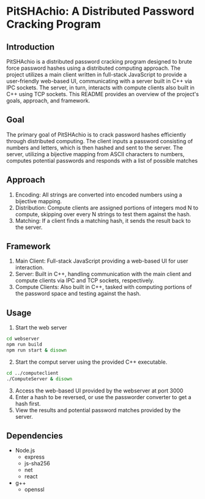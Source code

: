 # PitSHAchio: A Distributed Password Cracking Program

## Introduction

PitSHAchio is a distributed password cracking program designed to brute force password hashes using a distributed computing approach. The project utilizes a main client written in full-stack JavaScript to provide a user-friendly web-based UI, communicating with a server built in C++ via IPC sockets. The server, in turn, interacts with compute clients also built in C++ using TCP sockets. This README provides an overview of the project's goals, approach, and framework.

## Goal

The primary goal of PitSHAchio is to crack password hashes efficiently through distributed computing. The client inputs a password consisting of numbers and letters, which is then hashed and sent to the server. The server, utilizing a bijective mapping from ASCII characters to numbers, computes potential passwords and responds with a list of possible matches

## Approach

1. Encoding: All strings are converted into encoded numbers using a bijective mapping.
2. Distribution: Compute clients are assigned portions of integers mod N to compute, skipping over every N strings to test them against the hash.
3. Matching: If a client finds a matching hash, it sends the result back to the server.

## Framework

1. Main Client: Full-stack JavaScript providing a web-based UI for user interaction.
2. Server: Built in C++, handling communication with the main client and compute clients via IPC and TCP sockets, respectively.
3. Compute Clients: Also built in C++, tasked with computing portions of the password space and testing against the hash.

## Usage

1. Start the web server
```bash
cd webserver
npm run build
npm run start & disown
```
2. Start the comput server using the provided C++ executable.
```bash
cd ../computeclient
./ComputeServer & disown
```
3. Access the web-based UI provided by the webserver at port 3000
4. Enter a hash to be reversed, or use the passworder converter to get a hash first.
5. View the results and potential password matches provided by the server.

## Dependencies

- Node.js
  - express
  - js-sha256
  - net
  - react
- g++
  - openssl



